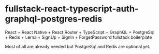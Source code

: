 # fullstack-react-typescript-auth-graphql-postgres-redis

React + React Native + React Router + TypeScript + GraphQL + PostgreSql + Redis + Lerna + SignUp + SignIn + ForgetPassword fullstack boilerplate

Most of all are already needed but PostgreSql and Redis are optional yet.
